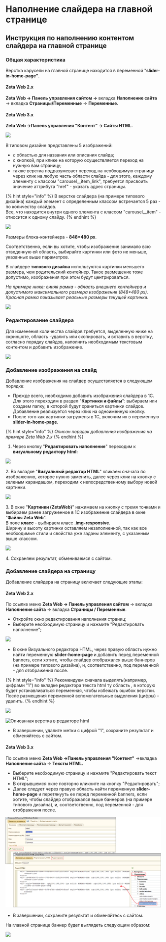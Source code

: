 # Наполнение слайдера на главной странице

## Инструкция по наполнению контентом слайдера на главной странице

### Общая характеристика

Верстка карусели на главной странице  находится в переменной "**slider-in-home-page"**.

&#x20;

#### Zeta Web 2.x

**Zeta Web → Панель управления сайтом →** вкладка **Наполнение сайта** → вкладка **Страницы/Переменные** → **Переменные.**

#### Zeta Web 3.x

**Zeta Web →Панель управления "Контент" → Сайты HTML.**



![](<../../.gitbook/assets/image (9).png>)

В типовом дизайне представлены 5 изображений:

* _с_ областью для названия или описания слайда;&#x20;
* с кнопкой, при клике на которую осуществляется переход на нужную вам страницу;&#x20;
* также верстка подразумевает переход на необходимую страницу через клик на любую часть области слайда - для этого, каждому элементу с классом "carousel\_\_item\_link", требуется присвоить значение аттрибута "href" - указать адрес страницы.&#x20;

{% hint style="info" %}
В верстке слайдера (на примере типового дизайна) каждый элемент с определенным классом встречается 5 раз - по количеству слайдов. \
Все, что находится внутри одного элемента с классом "carousel\_\_item" - относится к одному слайду.&#x20;
{% endhint %}

![](<../../.gitbook/assets/image (393).png>)

Размеры блока-контейнера - **848\*480 px**.

Соответственно, если вы хотите, чтобы изображение занимало всю отведенную ей область, выбирайте картинки или фото не меньше, указанных выше параметров.&#x20;

В слайдере **типового дизайна** используются картинки меньшего размера, чем родительский контейнер. Такое размещение тоже допустимо, изображения при этом будут центрироваться.&#x20;

_На примере ниже: синяя рамка - область внешнего контейнера и допустимого максимального размера изображения (848\*480 px). Красная рамка показывает реальные размеры текущей картинки._&#x20;

![](<../../.gitbook/assets/image (378).png>)

### Редактирование слайдера

Для изменения количества слайдов требуется, выделенную ниже на скриншоте, область -удалить или скопировать, и вставить в верстку, согласно порядку слайдов, наполнить необходимым текстовым контентом и добавить изображение.&#x20;

![](<../../.gitbook/assets/image (383).png>)

### Добавление изображения на слайд

Добавление изображения на слайдер осуществляется в следующем порядке:

* Прежде всего, необходимо добавить изображения слайдера в 1С. \
  Для этого переходим в раздел "**Картинки и файлы**": выбираем или создаем папку, в которой будут храниться картинки слайдов. Добавление реализуется через клик на одноименную кнопку.&#x20;
* После того как картинки загружены в 1С, включим их в переменную **slider-in-home-page.**

{% hint style="info" %}
_Описан порядок добавления изображения на примере Zeta Web 2.x_
{% endhint %}

1. Через кнопку "**Редактировать наполнение**" переходим к **визуальному редактору html:**

![](<../../.gitbook/assets/image (89).png>)

2\.  Во вкладке "**Визуальный редактор HTML**" кликаем сначала по изображению, которое нужно заменить, далее через клик на кнопку с зеленым карандашом, переходим к непосредственному выбору новой картинки.&#x20;

![](<../../.gitbook/assets/image (452).png>)

3\. В окне "**Картинки (ZetaWeb)**" нажимаем на кнопку с тремя точками и выбираем ранее загруженное в 1С изображение слайдера в окне "**Файлы Zeta Web**". \
В поле **класс** - выбираем класс **.img-responsive**. \
Ширину и высоту картинки оставляем незаполненной, так как все необходимые стили и свойства уже заданы элементу, с указанным выше классом.&#x20;

![](<../../.gitbook/assets/image (310).png>)

4\. Сохраняем результат, обмениваемся с сайтом.&#x20;

### Добавление слайдера на страницу

Добавление слайдера на страницу включает следующие этапы:

#### Zeta Web 2.x&#x20;

По ссылке меню **Zeta Web → Панель управления сайтом** →  вкладка **Наполнение сайта** → вкладка **Страницы / Переменные**.

* Откройте окно редактирования наполнения страниц;
* Выберите необходимую страницу и нажмите "Редактировать наполнение";

![](<../../.gitbook/assets/image (426).png>)

* В окне Визуального редактора HTML, через правую область нужно найти переменную **slider-home-page** и добавить перед переменной banners, если хотите, чтобы слайдер отображался выше баннеров (на примере типового дизайна), и, соответственно, под переменной - для отображения после.&#x20;

{% hint style="info" %}
Рекомендуем сначала выделять(например, цифрами "1") во вкладке **р**едактора текста html ту область , в которую будет устанавливаться переменная, чтобы избежать ошибок верстки. После размещения переменной вспомогательные выделения (цифры) - удалить.
{% endhint %}

![](<../../.gitbook/assets/image (244).png>)

![Описанная верстка в редакторе html](<../../.gitbook/assets/image (238).png>)

* В завершении, удалите метки с цифрой "1", сохраните результат и обменяйтесь с сайтом.

#### Zeta Web 3.x

По ссылке меню **Zeta Web →Панель управления "Контент"** →вкладка **Наполнение сайта** → **Тексты HTML.**

* Выберите необходимую страницу и нажмите "Редактировать текст HTML";
* В открывшемся окне повторно кликните на кнопку "Редактировать";
* Далее следует через правую область найти переменную **slider-home-page** и перетянууть ее перед переменной banners, если хотите, чтобы слайдер отображался выше баннеров (на примере типового дизайна), и, соответственно, под переменной - для отображения после.&#x20;

![](<../../.gitbook/assets/Image 60.png>)

* В завершении, сохраните результат и обменяйтесь с сайтом.



На главной странице баннер будет выглядеть следующим образом:

![](<../../.gitbook/assets/image (543).png>)
